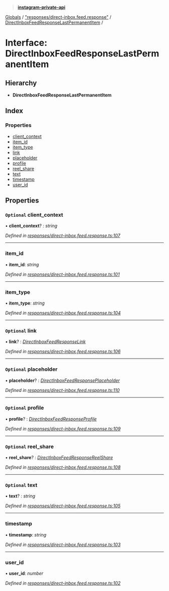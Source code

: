 > **[instagram-private-api](../README.md)**

[Globals](../README.md) / ["responses/direct-inbox.feed.response"](../modules/_responses_direct_inbox_feed_response_.md) / [DirectInboxFeedResponseLastPermanentItem](_responses_direct_inbox_feed_response_.directinboxfeedresponselastpermanentitem.md) /

# Interface: DirectInboxFeedResponseLastPermanentItem

## Hierarchy

* **DirectInboxFeedResponseLastPermanentItem**

## Index

### Properties

* [client_context](_responses_direct_inbox_feed_response_.directinboxfeedresponselastpermanentitem.md#optional-client_context)
* [item_id](_responses_direct_inbox_feed_response_.directinboxfeedresponselastpermanentitem.md#item_id)
* [item_type](_responses_direct_inbox_feed_response_.directinboxfeedresponselastpermanentitem.md#item_type)
* [link](_responses_direct_inbox_feed_response_.directinboxfeedresponselastpermanentitem.md#optional-link)
* [placeholder](_responses_direct_inbox_feed_response_.directinboxfeedresponselastpermanentitem.md#optional-placeholder)
* [profile](_responses_direct_inbox_feed_response_.directinboxfeedresponselastpermanentitem.md#optional-profile)
* [reel_share](_responses_direct_inbox_feed_response_.directinboxfeedresponselastpermanentitem.md#optional-reel_share)
* [text](_responses_direct_inbox_feed_response_.directinboxfeedresponselastpermanentitem.md#optional-text)
* [timestamp](_responses_direct_inbox_feed_response_.directinboxfeedresponselastpermanentitem.md#timestamp)
* [user_id](_responses_direct_inbox_feed_response_.directinboxfeedresponselastpermanentitem.md#user_id)

## Properties

### `Optional` client_context

• **client_context**? : *string*

*Defined in [responses/direct-inbox.feed.response.ts:107](https://github.com/dilame/instagram-private-api/blob/3e16058/src/responses/direct-inbox.feed.response.ts#L107)*

___

###  item_id

• **item_id**: *string*

*Defined in [responses/direct-inbox.feed.response.ts:101](https://github.com/dilame/instagram-private-api/blob/3e16058/src/responses/direct-inbox.feed.response.ts#L101)*

___

###  item_type

• **item_type**: *string*

*Defined in [responses/direct-inbox.feed.response.ts:104](https://github.com/dilame/instagram-private-api/blob/3e16058/src/responses/direct-inbox.feed.response.ts#L104)*

___

### `Optional` link

• **link**? : *[DirectInboxFeedResponseLink](_responses_direct_inbox_feed_response_.directinboxfeedresponselink.md)*

*Defined in [responses/direct-inbox.feed.response.ts:106](https://github.com/dilame/instagram-private-api/blob/3e16058/src/responses/direct-inbox.feed.response.ts#L106)*

___

### `Optional` placeholder

• **placeholder**? : *[DirectInboxFeedResponsePlaceholder](_responses_direct_inbox_feed_response_.directinboxfeedresponseplaceholder.md)*

*Defined in [responses/direct-inbox.feed.response.ts:110](https://github.com/dilame/instagram-private-api/blob/3e16058/src/responses/direct-inbox.feed.response.ts#L110)*

___

### `Optional` profile

• **profile**? : *[DirectInboxFeedResponseProfile](_responses_direct_inbox_feed_response_.directinboxfeedresponseprofile.md)*

*Defined in [responses/direct-inbox.feed.response.ts:109](https://github.com/dilame/instagram-private-api/blob/3e16058/src/responses/direct-inbox.feed.response.ts#L109)*

___

### `Optional` reel_share

• **reel_share**? : *[DirectInboxFeedResponseReelShare](_responses_direct_inbox_feed_response_.directinboxfeedresponsereelshare.md)*

*Defined in [responses/direct-inbox.feed.response.ts:108](https://github.com/dilame/instagram-private-api/blob/3e16058/src/responses/direct-inbox.feed.response.ts#L108)*

___

### `Optional` text

• **text**? : *string*

*Defined in [responses/direct-inbox.feed.response.ts:105](https://github.com/dilame/instagram-private-api/blob/3e16058/src/responses/direct-inbox.feed.response.ts#L105)*

___

###  timestamp

• **timestamp**: *string*

*Defined in [responses/direct-inbox.feed.response.ts:103](https://github.com/dilame/instagram-private-api/blob/3e16058/src/responses/direct-inbox.feed.response.ts#L103)*

___

###  user_id

• **user_id**: *number*

*Defined in [responses/direct-inbox.feed.response.ts:102](https://github.com/dilame/instagram-private-api/blob/3e16058/src/responses/direct-inbox.feed.response.ts#L102)*